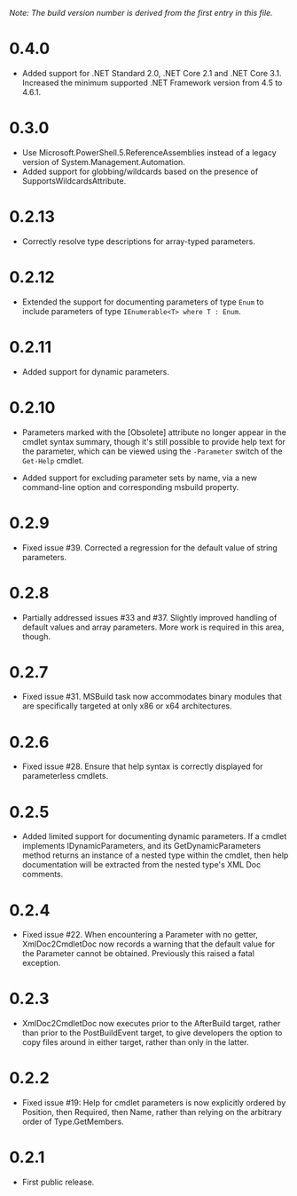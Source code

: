 *Note: The build version number is derived from the first entry in this file.*

# 0.4.0

- Added support for .NET Standard 2.0, .NET Core 2.1 and .NET Core 3.1. Increased the minimum supported .NET Framework version from 4.5 to 4.6.1.

# 0.3.0

- Use Microsoft.PowerShell.5.ReferenceAssemblies instead of a legacy version of System.Management.Automation.
- Added support for globbing/wildcards based on the presence of SupportsWildcardsAttribute.

# 0.2.13

- Correctly resolve type descriptions for array-typed parameters.

# 0.2.12

- Extended the support for documenting parameters of type `Enum` to include parameters of type `IEnumerable<T> where T : Enum`.

# 0.2.11

- Added support for dynamic parameters.

# 0.2.10

- Parameters marked with the [Obsolete] attribute no longer appear in the cmdlet syntax summary, though it's still possible to provide help text for the parameter, which can be viewed using the `-Parameter` switch of the `Get-Help` cmdlet.

- Added support for excluding parameter sets by name, via a new command-line option and corresponding msbuild property.

# 0.2.9

- Fixed issue #39. Corrected a regression for the default value of string parameters.
    
# 0.2.8

- Partially addressed issues #33 and #37. Slightly improved handling of default values and array parameters. More work is required in this area, though.
    
# 0.2.7

- Fixed issue #31. MSBuild task now accommodates binary modules that are specifically targeted at only x86 or x64 architectures.

# 0.2.6

- Fixed issue #28. Ensure that help syntax is correctly displayed for parameterless cmdlets.

# 0.2.5

- Added limited support for documenting dynamic parameters. If a cmdlet implements IDynamicParameters, and its GetDynamicParameters method returns an instance of a nested type within the cmdlet, then help documentation will be extracted from the nested type's XML Doc comments.

# 0.2.4

- Fixed issue #22. When encountering a Parameter with no getter, XmlDoc2CmdletDoc now records a warning that the default value for the Parameter cannot be obtained. Previously this raised a fatal exception.

# 0.2.3

- XmlDoc2CmdletDoc now executes prior to the AfterBuild target, rather than prior to the PostBuildEvent target, to give developers the option to copy files around in either target, rather than only in the latter.

# 0.2.2

- Fixed issue #19: Help for cmdlet parameters is now explicitly ordered by Position, then Required, then Name, rather than relying on the arbitrary order of Type.GetMembers.

# 0.2.1

- First public release.